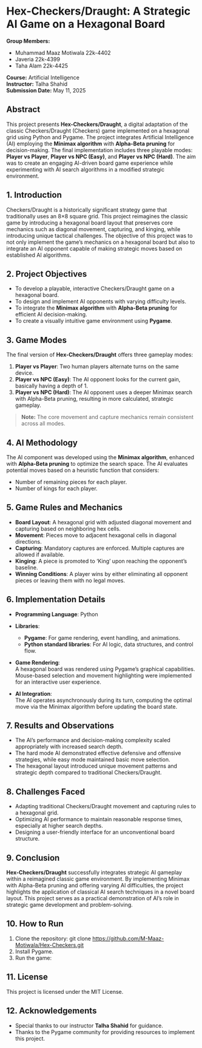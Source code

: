 # Hex-Checkers/Draught: A Strategic AI Game on a Hexagonal Board

**Group Members:**
- Muhammad Maaz Motiwala 22k-4402
- Javeria 22k-4399
- Taha Alam 22k-4425

**Course:** Artificial Intelligence  
**Instructor:** Talha Shahid  
**Submission Date:** May 11, 2025

## Abstract

This project presents **Hex-Checkers/Draught**, a digital adaptation of the classic Checkers/Draught (Checkers) game implemented on a hexagonal grid using Python and Pygame. The project integrates Artificial Intelligence (AI) employing the **Minimax algorithm** with **Alpha-Beta pruning** for decision-making. The final implementation includes three playable modes: **Player vs Player**, **Player vs NPC (Easy)**, and **Player vs NPC (Hard)**. The aim was to create an engaging AI-driven board game experience while experimenting with AI search algorithms in a modified strategic environment.

## 1. Introduction

Checkers/Draught is a historically significant strategy game that traditionally uses an 8×8 square grid. This project reimagines the classic game by introducing a hexagonal board layout that preserves core mechanics such as diagonal movement, capturing, and kinging, while introducing unique tactical challenges. The objective of this project was to not only implement the game’s mechanics on a hexagonal board but also to integrate an AI opponent capable of making strategic moves based on established AI algorithms.

## 2. Project Objectives

- To develop a playable, interactive Checkers/Draught game on a hexagonal board.
- To design and implement AI opponents with varying difficulty levels.
- To integrate the **Minimax algorithm** with **Alpha-Beta pruning** for efficient AI decision-making.
- To create a visually intuitive game environment using **Pygame**.

## 3. Game Modes

The final version of **Hex-Checkers/Draught** offers three gameplay modes:
1. **Player vs Player**: Two human players alternate turns on the same device.
2. **Player vs NPC (Easy)**: The AI opponent looks for the current gain, basically having a depth of 1.
3. **Player vs NPC (Hard)**: The AI opponent uses a deeper Minimax search with Alpha-Beta pruning, resulting in more calculated, strategic gameplay.

> **Note:** The core movement and capture mechanics remain consistent across all modes.

## 4. AI Methodology

The AI component was developed using the **Minimax algorithm**, enhanced with **Alpha-Beta pruning** to optimize the search space. The AI evaluates potential moves based on a heuristic function that considers:
- Number of remaining pieces for each player.
- Number of kings for each player.

## 5. Game Rules and Mechanics

- **Board Layout**: A hexagonal grid with adjusted diagonal movement and capturing based on neighboring hex cells.
- **Movement**: Pieces move to adjacent hexagonal cells in diagonal directions.
- **Capturing**: Mandatory captures are enforced. Multiple captures are allowed if available.
- **Kinging**: A piece is promoted to ‘King’ upon reaching the opponent’s baseline.
- **Winning Conditions**: A player wins by either eliminating all opponent pieces or leaving them with no legal moves.

## 6. Implementation Details

- **Programming Language**: Python
- **Libraries**:
  - **Pygame**: For game rendering, event handling, and animations.
  - **Python standard libraries**: For AI logic, data structures, and control flow.
  
- **Game Rendering**:  
  A hexagonal board was rendered using Pygame’s graphical capabilities. Mouse-based selection and movement highlighting were implemented for an interactive user experience.

- **AI Integration**:  
  The AI operates asynchronously during its turn, computing the optimal move via the Minimax algorithm before updating the board state.

## 7. Results and Observations

- The AI’s performance and decision-making complexity scaled appropriately with increased search depth.
- The hard mode AI demonstrated effective defensive and offensive strategies, while easy mode maintained basic move selection.
- The hexagonal layout introduced unique movement patterns and strategic depth compared to traditional Checkers/Draught.

## 8. Challenges Faced

- Adapting traditional Checkers/Draught movement and capturing rules to a hexagonal grid.
- Optimizing AI performance to maintain reasonable response times, especially at higher search depths.
- Designing a user-friendly interface for an unconventional board structure.

## 9. Conclusion

**Hex-Checkers/Draught** successfully integrates strategic AI gameplay within a reimagined classic game environment. By implementing Minimax with Alpha-Beta pruning and offering varying AI difficulties, the project highlights the application of classical AI search techniques in a novel board layout. This project serves as a practical demonstration of AI’s role in strategic game development and problem-solving.

## 10. How to Run

1. Clone the repository: git clone https://github.com/M-Maaz-Motiwala/Hex-Checkers.git
2. Install Pygame.
3. Run the game:


## 11. License

This project is licensed under the MIT License.

## 12. Acknowledgements

- Special thanks to our instructor **Talha Shahid** for guidance.
- Thanks to the Pygame community for providing resources to implement this project.
